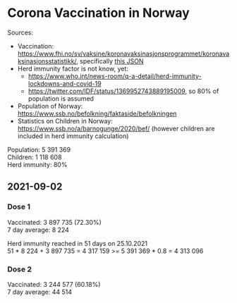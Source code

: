 # Corona Vaccination in Norway

Sources:

- Vaccination: <https://www.fhi.no/sv/vaksine/koronavaksinasjonsprogrammet/koronavaksinasjonsstatistikk/>, specifically [this JSON](https://www.fhi.no/api/chartdata/api/99119)
- Herd immunity factor is not know, yet:
  - <https://www.who.int/news-room/q-a-detail/herd-immunity-lockdowns-and-covid-19>
  - <https://twitter.com/IDF/status/1369952743889195009>, so 80% of population is assumed
- Population of Norway: <https://www.ssb.no/befolkning/faktaside/befolkningen>
- Statistics on Children in Norway: https://www.ssb.no/a/barnogunge/2020/bef/ (however children are included in herd immunity calculation)

Population: 5 391 369  
Children: 1 118 608  
Herd immunity: 80%  

## 2021-09-02

### Dose 1

Vaccinated: 3 897 735 (72.30%)  
7 day average: 8 224

Herd immunity reached in 51 days on 25.10.2021  
51 * 8 224 + 3 897 735 = 4 317 159 >= 5 391 369 * 0.8 = 4 313 096

### Dose 2

Vaccinated: 3 244 577 (60.18%)  
7 day average: 44 514

